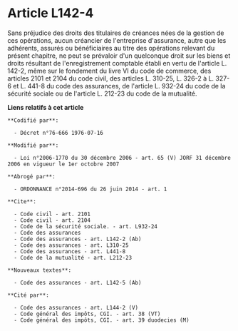 # Article L142-4

Sans préjudice des droits des titulaires de créances nées de la gestion de ces opérations, aucun créancier de l'entreprise
d'assurance, autre que les adhérents, assurés ou bénéficiaires au titre des opérations relevant du présent chapitre, ne peut
se prévaloir d'un quelconque droit sur les biens et droits résultant de l'enregistrement comptable établi en vertu de
l'article L. 142-2, même sur le fondement du livre VI du code de commerce, des articles 2101 et 2104 du code civil, des
articles L. 310-25, L. 326-2 à L. 327-6 et L. 441-8 du code des assurances, de l'article L. 932-24 du code de la sécurité
sociale ou de l'article L. 212-23 du code de la mutualité.

**Liens relatifs à cet article**

	**Codifié par**:

	  - Décret n°76-666 1976-07-16

	**Modifié par**:

	  - Loi n°2006-1770 du 30 décembre 2006 - art. 65 (V) JORF 31 décembre 2006 en vigueur le 1er octobre 2007

	**Abrogé par**:

	  - ORDONNANCE n°2014-696 du 26 juin 2014 - art. 1

	**Cite**:

	  - Code civil - art. 2101
	  - Code civil - art. 2104
	  - Code de la sécurité sociale. - art. L932-24
	  - Code des assurances
	  - Code des assurances - art. L142-2 (Ab)
	  - Code des assurances - art. L310-25
	  - Code des assurances - art. L441-8
	  - Code de la mutualité - art. L212-23

	**Nouveaux textes**:

	  - Code des assurances - art. L142-5 (Ab)

	**Cité par**:

	  - Code des assurances - art. L144-2 (V)
	  - Code général des impôts, CGI. - art. 38 (VT)
	  - Code général des impôts, CGI. - art. 39 duodecies (M)
